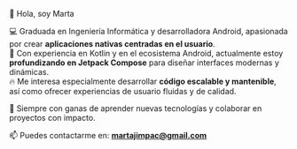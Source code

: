 👋 Hola, soy Marta  

💻 Graduada en Ingeniería Informática y desarrolladora Android, apasionada por crear **aplicaciones nativas centradas en el usuario**.  
📱 Con experiencia en Kotlin y en el ecosistema Android, actualmente estoy **profundizando en Jetpack Compose** para diseñar interfaces modernas y dinámicas.  
🔥 Me interesa especialmente desarrollar **código escalable y mantenible**, así como ofrecer experiencias de usuario fluidas y de calidad.  

🚀 Siempre con ganas de aprender nuevas tecnologías y colaborar en proyectos con impacto.  

📫 Puedes contactarme en: **martajimpac@gmail.com**
